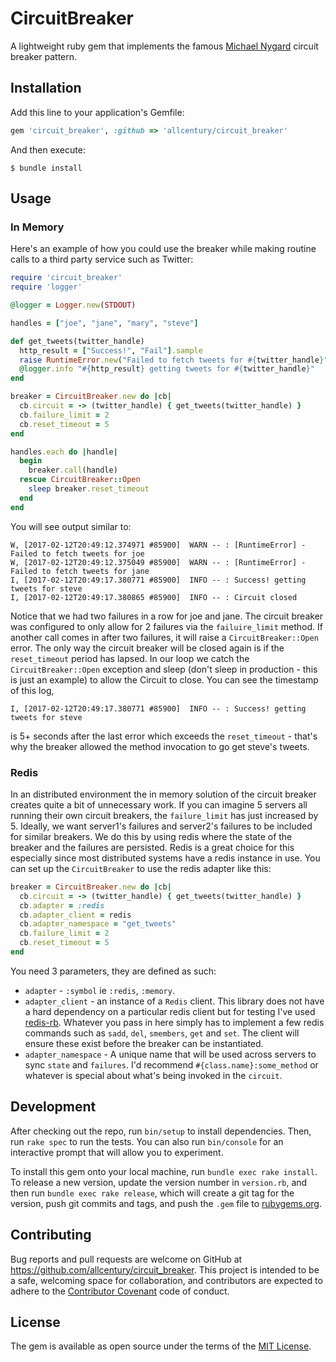 # CircuitBreaker

A lightweight ruby gem that implements the famous [Michael Nygard](https://www.martinfowler.com/bliki/CircuitBreaker.html) circuit breaker pattern.

## Installation

Add this line to your application's Gemfile:

```ruby
gem 'circuit_breaker', :github => 'allcentury/circuit_breaker'
```

And then execute:

    $ bundle install

## Usage

### In Memory

Here's an example of how you could use the breaker while making routine calls to a third party service such as Twitter:

```ruby
require 'circuit_breaker'
require 'logger'

@logger = Logger.new(STDOUT)

handles = ["joe", "jane", "mary", "steve"]

def get_tweets(twitter_handle)
  http_result = ["Success!", "Fail"].sample
  raise RuntimeError.new("Failed to fetch tweets for #{twitter_handle}") if http_result == "Fail"
  @logger.info "#{http_result} getting tweets for #{twitter_handle}"
end

breaker = CircuitBreaker.new do |cb|
  cb.circuit = -> (twitter_handle) { get_tweets(twitter_handle) }
  cb.failure_limit = 2
  cb.reset_timeout = 5
end

handles.each do |handle|
  begin
    breaker.call(handle)
  rescue CircuitBreaker::Open
    sleep breaker.reset_timeout
  end
end
```

You will see output similar to:
```
W, [2017-02-12T20:49:12.374971 #85900]  WARN -- : [RuntimeError] - Failed to fetch tweets for joe
W, [2017-02-12T20:49:12.375049 #85900]  WARN -- : [RuntimeError] - Failed to fetch tweets for jane
I, [2017-02-12T20:49:17.380771 #85900]  INFO -- : Success! getting tweets for steve
I, [2017-02-12T20:49:17.380865 #85900]  INFO -- : Circuit closed
```

Notice that we had two failures in a row for joe and jane.  The circuit breaker was configured to only allow for 2 failures via the `failuire_limit` method.  If another call comes in after two failures, it will raise a `CircuitBreaker::Open` error.  The only way the circuit breaker will be closed again is if the `reset_timeout` period has lapsed.  In our loop we catch the `CircuitBreaker::Open` exception and sleep (don't sleep in production - this is just an example) to allow the Circuit to close.  You can see the timestamp of this log,

```
I, [2017-02-12T20:49:17.380771 #85900]  INFO -- : Success! getting tweets for steve
```
is 5+ seconds after the last error which exceeds the `reset_timeout` - that's why the breaker allowed the method invocation to go get steve's tweets.


### Redis

In an distributed environment the in memory solution of the circuit breaker creates quite a bit of unnecessary work.  If you can imagine 5 servers all running their own circuit breakers, the `failure_limit` has just increased by 5. Ideally, we want server1's failures and server2's failures to be included for similar breakers.  We do this by using redis where the state of the breaker and the failures are persisted.  Redis is a great choice for this especially since most distributed systems have a redis instance in use.  You can set up the `CircuitBreaker` to use the redis adapter like this:

```ruby
breaker = CircuitBreaker.new do |cb|
  cb.circuit = -> (twitter_handle) { get_tweets(twitter_handle) }
  cb.adapter = :redis
  cb.adapter_client = redis
  cb.adapter_namespace = "get_tweets"
  cb.failure_limit = 2
  cb.reset_timeout = 5
end
```

You need 3 parameters, they are defined as such:

- `adapter` - `:symbol` ie `:redis`, `:memory`.
- `adapter_client` - an instance of a `Redis` client.  This library does not have a hard dependency on a particular redis client but for testing I've used [redis-rb](https://github.com/redis/redis-rb).  Whatever you pass in here simply has to implement a few redis commands such as `sadd`, `del`, `smembers`, `get` and `set`.  The client will ensure these exist before the breaker can be instantiated.
- `adapter_namespace` - A unique name that will be used across servers to sync `state` and `failures`.  I'd recommend `#{class.name}:some_method` or whatever is special about what's being invoked in the `circuit`.

## Development

After checking out the repo, run `bin/setup` to install dependencies. Then, run `rake spec` to run the tests. You can also run `bin/console` for an interactive prompt that will allow you to experiment.

To install this gem onto your local machine, run `bundle exec rake install`. To release a new version, update the version number in `version.rb`, and then run `bundle exec rake release`, which will create a git tag for the version, push git commits and tags, and push the `.gem` file to [rubygems.org](https://rubygems.org).

## Contributing

Bug reports and pull requests are welcome on GitHub at https://github.com/allcentury/circuit_breaker. This project is intended to be a safe, welcoming space for collaboration, and contributors are expected to adhere to the [Contributor Covenant](http://contributor-covenant.org) code of conduct.


## License

The gem is available as open source under the terms of the [MIT License](http://opensource.org/licenses/MIT).
